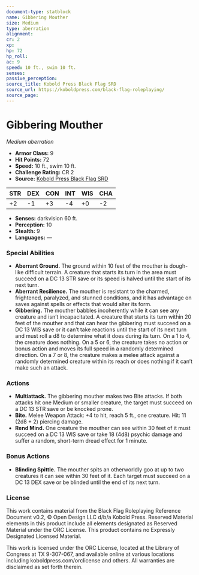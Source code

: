 ```yaml
---
document-type: statblock
name: Gibbering Mouther
size: Medium
type: aberration
alignment: 
cr: 2
xp: 
hp: 72
hp_roll: 
ac: 9
speed: 10 ft., swim 10 ft.
senses: 
passive_perception: 
source_title: Kobold Press Black Flag SRD
source_url: https://koboldpress.com/black-flag-roleplaying/
source_page: 
---
```


# Gibbering Mouther

*Medium aberration*

- **Armor Class:** 9
- **Hit Points:** 72
- **Speed:** 10 ft., swim 10 ft.
- **Challenge Rating:** CR 2
- **Source:** [Kobold Press Black Flag SRD](https://koboldpress.com/black-flag-roleplaying/)

| STR | DEX | CON | INT | WIS | CHA |
| --- | --- | --- | --- | --- | --- |
| +2 | -1 | +3 | -4 | +0 | -2 |

- **Senses:** darkvision 60 ft.
- **Perception:** 10
- **Stealth:** 9
- **Languages:** —

### Special Abilities

- **Aberrant Ground.** The ground within 10 feet of the mouther is dough-like difficult terrain. A creature that starts its turn in the area must succeed on a DC 13 STR save or its speed is halved until the start of its next turn.
- **Aberrant Resilience.** The mouther is resistant to the charmed, frightened, paralyzed, and stunned conditions, and it has advantage on saves against spells or effects that would alter its form.
- **Gibbering.** The mouther babbles incoherently while it can see any creature and isn’t incapacitated. A creature that starts its turn within 20 feet of the mouther and that can hear the gibbering must succeed on a DC 13 WIS save or it can’t take reactions until the start of its next turn and must roll a d8 to determine what it does during its turn. On a 1 to 4, the creature does nothing. On a 5 or 6, the creature takes no action or bonus action and moves its full speed in a randomly determined direction. On a 7 or 8, the creature makes a melee attack against a randomly determined creature within its reach or does nothing if it can’t make such an attack.

### Actions

- **Multiattack.** The gibbering mouther makes two Bite attacks. If both attacks hit one Medium or smaller creature, the target must succeed on a DC 13 STR save or be knocked prone.
- **Bite.** Melee Weapon Attack: +4 to hit, reach 5 ft., one creature. Hit: 11 (2d8 + 2) piercing damage.
- **Rend Mind.** One creature the mouther can see within 30 feet of it must succeed on a DC 13 WIS save or take 18 (4d8) psychic damage and suffer a random, short-term dread effect for 1 minute.

### Bonus Actions

- **Blinding Spittle.** The mouther spits an otherworldly goo at up to two creatures it can see within 30 feet of it. Each target must succeed on a DC 13 DEX save or be blinded until the end of its next turn.

### License

This work contains material from the Black Flag Roleplaying Reference Document v0.2, © Open Design LLC d/b/a Kobold Press. Reserved Material elements in this product include all elements designated as Reserved Material under the ORC License. This product contains no Expressly Designated Licensed Material.

This work is licensed under the ORC License, located at the Library of Congress at TX 9-307-067, and available online at various locations including koboldpress.com/orclicense and others. All warranties are disclaimed as set forth therein.
